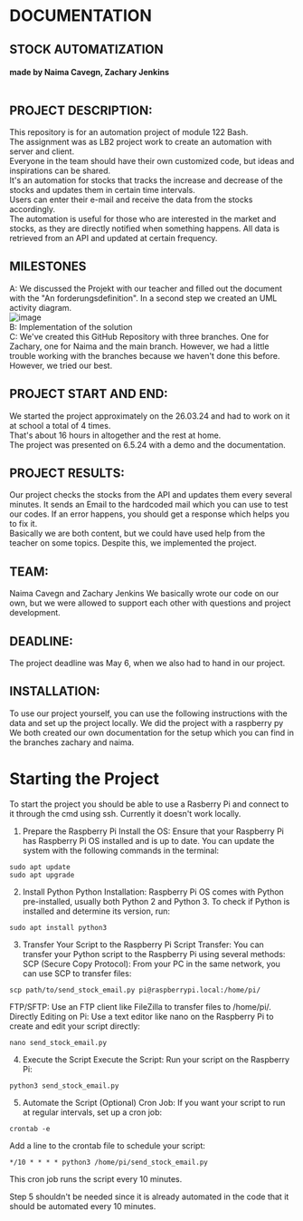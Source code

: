 # DOCUMENTATION
## STOCK AUTOMATIZATION
#### made by Naima Cavegn, Zachary Jenkins <br><br>

## PROJECT DESCRIPTION:
This repository is for an automation project of module 122 Bash. <br>
The assignment was as LB2 project work to create an automation with server and client.<br>
Everyone in the team should have their own customized code, but ideas and inspirations can be shared. <br>
It's an automation for stocks that tracks the increase and decrease of the stocks and updates them in certain time intervals.<br>
Users can enter their e-mail and receive the data from the stocks accordingly.<br>
The automation is useful for those who are interested in the market and stocks, as they are directly notified when something happens. 
All data is retrieved from an API and updated at certain frequency.<br>

## MILESTONES
A: We discussed the Projekt with our teacher and filled out the document with the "An forderungsdefinition". In a second step we created an UML  activity diagram. <br>
![image](https://github.com/naica922/Modul_122_Aktien/assets/150661049/d998ba72-3e48-4ea9-b3ba-16963a2ba9c3)
<br>
B: Implementation of the solution <br>
C: We've created this GitHub Repository with three branches. One for Zachary, one for Naima and the main branch. However, we had a little trouble working with the branches because we haven't done this before. However, we tried our best.

## PROJECT START AND END:
We started the project approximately on the 26.03.24 and had to work on it at school a total of 4 times. <br>
That's about 16 hours in altogether and the rest at home. <br>
The project was presented on 6.5.24 with a demo and the documentation.

## PROJECT RESULTS:
Our project checks the stocks from the API and updates them every several minutes.
It sends an Email to the hardcoded mail which you can use to test our codes.
If an error happens, you should get a response which helps you to fix it. <br>
Basically we are both content, but we could have used help from the teacher on some topics. Despite this, we implemented the project.

## TEAM:
Naima Cavegn and Zachary Jenkins
We basically wrote our code on our own, but we were allowed to support each other with questions and project development.

## DEADLINE:
The project deadline was May 6, when we also had to hand in our project.

## INSTALLATION:
To use our project yourself, you can use the following instructions with the data and set up the project locally. We did the project with a raspberry py<br>
We both created our own documentation for the setup which you can find in the branches zachary and naima.

# Starting the Project
To start the project you should be able to use a Rasberry Pi and connect to it through the cmd using ssh. Currently it doesn't work locally.

1. Prepare the Raspberry Pi
Install the OS: Ensure that your Raspberry Pi has Raspberry Pi OS  installed and is up to date. You can update the system with the following commands in the terminal:
```
sudo apt update
sudo apt upgrade
```

2. Install Python
Python Installation: Raspberry Pi OS comes with Python pre-installed, usually both Python 2 and Python 3. To check if Python is installed and determine its version, run:
```
sudo apt install python3
```
3. Transfer Your Script to the Raspberry Pi
Script Transfer: You can transfer your Python script to the Raspberry Pi using several methods:
SCP (Secure Copy Protocol): From your PC in the same network, you can use SCP to transfer files:
```
scp path/to/send_stock_email.py pi@raspberrypi.local:/home/pi/
```
FTP/SFTP: Use an FTP client like FileZilla to transfer files to /home/pi/.
Directly Editing on Pi: Use a text editor like nano on the Raspberry Pi to create and edit your script directly:
```
nano send_stock_email.py
```
4. Execute the Script
Execute the Script: Run your script on the Raspberry Pi:
```
python3 send_stock_email.py
```
5. Automate the Script (Optional)
Cron Job: If you want your script to run at regular intervals, set up a cron job:
```
crontab -e
```
Add a line to the crontab file to schedule your script:
```
*/10 * * * * python3 /home/pi/send_stock_email.py
```
This cron job runs the script every 10 minutes.

Step 5 shouldn't be needed since it is already automated in the code that it should be automated every 10 minutes.
